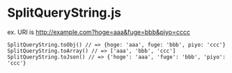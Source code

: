 # SplitQueryString.js

ex. URI is http://example.com?hoge=aaa&fuge=bbb&piyo=cccc

```
SplitQueryString.toObj() // => {hoge: 'aaa', fuge: 'bbb', piyo: 'ccc'}
SplitQueryString.toArray() // => ['aaa', 'bbb', 'ccc']
SplitQueryString.toJson() // => {'hoge': 'aaa', 'fuge': 'bbb', 'piyo': 'ccc'}
```
